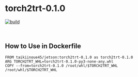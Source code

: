 # torch2trt-0.1.0

[![build](https://github.com/taikiinoue45/docker-jetson/actions/workflows/build.yml/badge.svg?branch=torch2trt-0.1.0)](https://github.com/taikiinoue45/docker-jetson/actions/workflows/build.yml)

<br>

## How to Use in Dockerfile
```
FROM taikiinoue45/jetson:torch2trt-0.1.0 as torch2trt-0.1.0
ARG TORCH2TRT_WHL=torch2trt-0.1.0-py3-none-any.whl
COPY --from=torch2trt-0.1.0 /root/whl/$TORCH2TRT_WHL /root/whl/$TORCH2TRT_WHL
```
